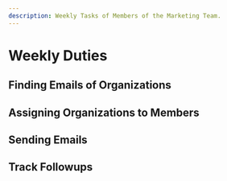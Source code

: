 ```yaml
---
description: Weekly Tasks of Members of the Marketing Team.
---
```


# Weekly Duties

## Finding Emails of Organizations

## Assigning Organizations to Members

## Sending Emails

## Track Followups

